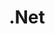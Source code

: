 ---
layout: default
title: .Net
parent: Language & Framework
nav_order: 4
has_children: true
permalink: /docs/language/dotnet
---